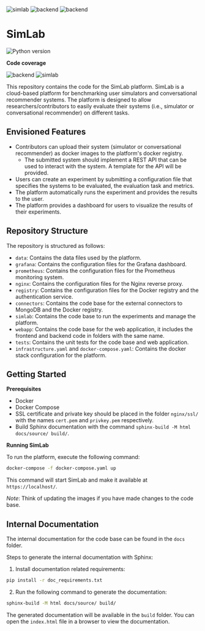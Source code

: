 ![simlab](https://img.shields.io/badge/simlab-136%25-brightgreen)
![backend](https://img.shields.io/badge/backend-112%25-brightgreen)
![backend](https://img.shields.io/badge/backend-112%25-brightgreen)
# SimLab

![Python version](https://img.shields.io/badge/python-3.9-blue)

**Code coverage**

![backend](https://img.shields.io/)
![simlab](https://img.shields.io/badge/simlab-136%25-brightgreen)

This repository contains the code for the SimLab platform. SimLab is a cloud-based platform for benchmarking user simulators and conversational recommender systems. The platform is designed to allow researchers/contributors to easily evaluate their systems (i.e., simulator or conversational recommender) on different tasks.

## Envisioned Features

  * Contributors can upload their system (simulator or conversational recommender) as docker images to the platform's docker registry.
    - The submitted system should implement a REST API that can be used to interact with the system. A template for the API will be provided.
  * Users can create an experiment by submitting a configuration file that specifies the systems to be evaluated, the evaluation task and metrics.
  * The platform automatically runs the experiment and provides the results to the user.
  * The platform provides a dashboard for users to visualize the results of their experiments.

## Repository Structure

The repository is structured as follows:

  * `data`: Contains the data files used by the platform.
  * `grafana`: Contains the configuration files for the Grafana dashboard.
  * `prometheus`: Contains the configuration files for the Prometheus monitoring system.
  * `nginx`: Contains the configuration files for the Nginx reverse proxy.
  * `registry`: Contains the configuration files for the Docker registry and the authentication service.
  * `connectors`: Contains the code base for the external connectors to MongoDB and the Docker registry.
  * `simlab`: Contains the code base to run the experiments and manage the platform.
  * `webapp`: Contains the code base for the web application, it includes the frontend and backend code in folders with the same name.
  * `tests`: Contains the unit tests for the code base and web application.
  * `infrastructure.yaml` and `docker-compose.yaml`: Contains the docker stack configuration for the platform.

## Getting Started

**Prerequisites**

  * Docker
  * Docker Compose
  * SSL certificate and private key should be placed in the folder `nginx/ssl/` with the names `cert.pem` and `privkey.pem` respectively.
  * Build Sphinx documentation with the command `sphinx-build -M html docs/source/ build/`.

**Running SimLab**

To run the platform, execute the following command:

```bash
docker-compose -f docker-compose.yaml up
```

This command will start SimLab and make it available at `https://localhost/`.

*Note*: Think of updating the images if you have made changes to the code base.

## Internal Documentation

The internal documentation for the code base can be found in the `docs` folder.

Steps to generate the internal documentation with Sphinx:

1. Install documentation related requirements:

```bash
pip install -r doc_requirements.txt
```

2. Run the following command to generate the documentation:

```bash
sphinx-build -M html docs/source/ build/
```

The generated documentation will be available in the `build` folder. You can open the `index.html` file in a browser to view the documentation.
